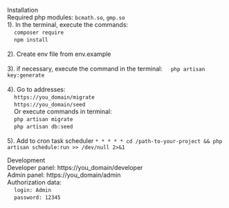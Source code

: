 Installation
<br>
Required php modules: `bcmath.so`, `gmp.so`
<br>
1). In the terminal, execute the commands:
<br>
    &nbsp;&nbsp;&nbsp;&nbsp;`composer require`
<br>
    &nbsp;&nbsp;&nbsp;&nbsp;`npm install`
<br>     
2). Create env file from env.example
<br>  
3). if necessary, execute the command in the terminal:
    &nbsp;&nbsp;&nbsp;&nbsp;`php artisan key:generate`
<br>
<br>
4). Go to addresses:
<br>
    &nbsp;&nbsp;&nbsp;&nbsp;`https://you_domain/migrate`
    <br>
    &nbsp;&nbsp;&nbsp;&nbsp;`https://you_domain/seed`  
&nbsp;&nbsp;&nbsp;&nbsp;Or execute commands in terminal:  
    &nbsp;&nbsp;&nbsp;&nbsp;`php artisan migrate`  
    &nbsp;&nbsp;&nbsp;&nbsp;`php artisan db:seed`  
<br>
5). Add to cron task scheduler ``` * * * * * cd /path-to-your-project && php artisan schedule:run >> /dev/null 2>&1 ```

Development
<br>
Developer panel: https://you_domain/developer
<br>
Admin panel: https://you_domain/admin
<br>
Authorization data:  
    &nbsp;&nbsp;&nbsp;&nbsp;`login: Admin`  
    &nbsp;&nbsp;&nbsp;&nbsp;`password: 12345`
 

